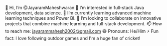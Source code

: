 👋 Hi, I’m @JayaramMaheshwaran
👀 I’m interested in full-stack Java development, data science.
🌱 I’m currently learning advanced machine learning techniques and Power BI.
💞️ I’m looking to collaborate on innovative projects that combine machine learning and full-stack development.
📫 How to reach me: jayarammahesh2002@gmail.com
😄 Pronouns: He/Him
⚡ Fun fact: I love following outdoor games and I'm a huge fan of cricket!

<!---
JayaramMaheshwaran/JayaramMaheshwaran is a ✨ special ✨ repository because its `README.md` (this file) appears on your GitHub profile.
You can click the Preview link to take a look at your changes.
--->
